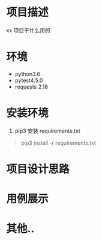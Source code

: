 # 项目描述

xx 项目干什么用的

# 环境

- python3.6
- pytest4.5.0
- requests 2.18

# 安装环境

1. pip3 安装 requirements.txt

> pip3 install -r requirements.txt

# 项目设计思路

# 用例展示

# 其他..